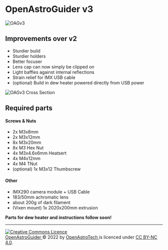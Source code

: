 # OpenAstroGuider v3
![OAGv3](https://i.imgur.com/jDOAayq.jpeg)

## Improvements over v2
- Sturdier build
- Sturdier holders
- Better focuser
- Lens cap can now simply be clipped on 
- Light baffles against internal reflections
- Strain relief for IMX USB cable
- (optional) Build in dew heater powered directly from USB power

![OAGv3 Cross Section](https://i.imgur.com/mcG3R2p.jpeg)

## Required parts
#### Screws & Nuts
- 2x M3x8mm 
- 2x M3x12mm
- 8x M3x20mm
- 8x M3 Hex Nut
- 4x M3x4.6x6mm Heatsert
- 4x M4x12mm
- 4x M4 TNut
- (optional) 1x M3x12 Thumbscrew

#### Other
- IMX290 camera module + USB Cable
- 183/50mm achromatic lens
- about 200g of dark filament
- (Vixen mount) 1x 2020x200mm extrusion

**Parts for dew heater and instructions follow soon!** 

--- 


<a rel="license" href="http://creativecommons.org/licenses/by-nc/4.0/"><img alt="Creative Commons Licence" style="border-width:0" src="https://i.creativecommons.org/l/by-nc/4.0/88x31.png" /></a><br /> <a href="https://github.com/OpenAstroTech/OpenAstroGuider"> OpenAstroGuider </a> &copy; 2022 by <a href="https://github.com/OpenAstroTech">OpenAstroTech </a> is licenced under <a rel="license" href="http://creativecommons.org/licenses/by-nc/4.0/">CC BY-NC 4.0</a>.